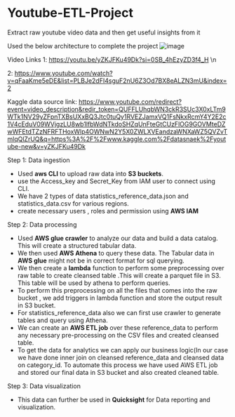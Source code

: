 # Youtube-ETL-Project
Extract raw youtube video data and then get useful insights from it

Used the below architecture to complete the project
![image](https://github.com/ankitgupta14011998/Youtube-ETL-Project-/assets/32798626/a7b77613-9312-47c0-8d4e-9c9febef4c11)

Video Links
1: https://youtu.be/yZKJFKu49Dk?si=0SB_4hEzyZD3f4_H \n

2: https://www.youtube.com/watch?v=qFaaKme5eDE&list=PLBJe2dFI4sguF2nU6Z3Od7BX8eALZN3mU&index=2

Kaggle data source link:
https://www.youtube.com/redirect?event=video_description&redir_token=QUFFLUhqbWN3ckR3SUc3X0xLTm9WTk1NV29yZFpnTXBsUXxBQ3Jtc0tuQy1RVEZJamxVQ1FsNkxRcmY4Y2E2c1V4cEduV09WVjgzLU8wb1lfbWdNTkdoSHZqUnFteGtCUzFlOG9GOVMteDZwWFEtdTZzNFRFTHoxWlp4OWNwN2Y5X0ZWLXVEandzaWNXaWZ5QVZvTmlqQlZrUQ&q=https%3A%2F%2Fwww.kaggle.com%2Fdatasnaek%2Fyoutube-new&v=yZKJFKu49Dk

Step 1: Data ingestion

* Used **aws CLI** to upload raw data into **S3 buckets**.
* use the Access_key and Secret_Key from IAM user to connect using CLI.
* We have 2 types of data statistics_reference_data.json and statistics_data.csv for various regions.
* create necessary users , roles and permission using **AWS IAM**

Step 2: Data processing 

* Used **AWS glue crawler** to analyze our data and build a data catalog. This will create a structured tabular data.
* We then used **AWS Athena** to query these data. The Tabular data in **AWS glue** might not be in correct format for sql querying.
* We then create a **lambda** function to perform some preprocessing over raw table to create cleansed table .This will create a parquet file in S3. This table will be used by athena to perform queries.
* To perform this preprocessing on all the files that comes into the raw bucket , we add triggers in lambda function and store the output result in S3 bucket.
* For statistics_reference_data also we can first use crawler to generate tables and query using Athena.
* We can create an **AWS ETL job** over these reference_data to perform any necessary pre-processing on the CSV files and created cleansed table.
* To get the data for analytics we can apply our business logic(In our case we have done inner join on cleansed reference_data and cleansed data on category_id. To automate this process we have used AWS ETL job and stored our final data in S3 bucket and also created cleaned table.

Step 3: Data visualization

* This data can further be used in **Quicksight** for Data reporting and visualization.

